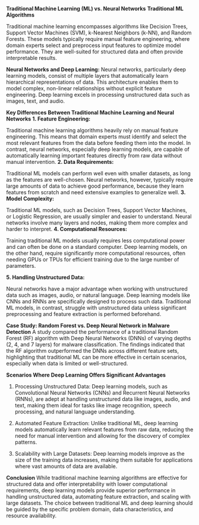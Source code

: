 __Traditional Machine Learning (ML) vs. Neural Networks__
__Traditional ML Algorithms__

Traditional machine learning encompasses algorithms like Decision Trees, Support Vector Machines (SVM), k-Nearest Neighbors (k-NN), and Random Forests. These models typically require manual feature engineering, where domain experts select and preprocess input features to optimize model performance. They are well-suited for structured data and often provide interpretable results.

__Neural Networks and Deep Learning:__
Neural networks, particularly deep learning models, consist of multiple layers that automatically learn hierarchical representations of data. This architecture enables them to model complex, non-linear relationships without explicit feature engineering. Deep learning excels in processing unstructured data such as images, text, and audio.

__Key Differences Between Traditional Machine Learning and Neural Networks__
__1.	Feature Engineering:__

Traditional machine learning algorithms heavily rely on manual feature engineering. This means that domain experts must identify and select the most relevant features from the data before feeding them into the model. In contrast, neural networks, especially deep learning models, are capable of automatically learning important features directly from raw data without manual intervention.
__2.	Data Requirements:__

Traditional ML models can perform well even with smaller datasets, as long as the features are well-chosen. Neural networks, however, typically require large amounts of data to achieve good performance, because they learn features from scratch and need extensive examples to generalize well.
__3.	Model Complexity:__

Traditional ML models, such as Decision Trees, Support Vector Machines, or Logistic Regression, are usually simpler and easier to understand. Neural networks involve many layers and nodes, making them more complex and harder to interpret.
__4.	Computational Resources:__

Training traditional ML models usually requires less computational power and can often be done on a standard computer. Deep learning models, on the other hand, require significantly more computational resources, often needing GPUs or TPUs for efficient training due to the large number of parameters.

__5.	Handling Unstructured Data:__

Neural networks have a major advantage when working with unstructured data such as images, audio, or natural language. Deep learning models like CNNs and RNNs are specifically designed to process such data. Traditional ML models, in contrast, struggle with unstructured data unless significant preprocessing and feature extraction is performed beforehand.

__Case Study: Random Forest vs. Deep Neural Network in Malware Detection__
A study compared the performance of a traditional Random Forest (RF) algorithm with Deep Neural Networks (DNNs) of varying depths (2, 4, and 7 layers) for malware classification. The findings indicated that the RF algorithm outperformed the DNNs across different feature sets, highlighting that traditional ML can be more effective in certain scenarios, especially when data is limited or well-structured.

__Scenarios Where Deep Learning Offers Significant Advantages__
1.	Processing Unstructured Data: Deep learning models, such as Convolutional Neural Networks (CNNs) and Recurrent Neural Networks (RNNs), are adept at handling unstructured data like images, audio, and text, making them ideal for tasks like image recognition, speech processing, and natural language understanding.
2.	Automated Feature Extraction: Unlike traditional ML, deep learning models automatically learn relevant features from raw data, reducing the need for manual intervention and allowing for the discovery of complex patterns.

3.	Scalability with Large Datasets: Deep learning models improve as the size of the training data increases, making them suitable for applications where vast amounts of data are available.

__Conclusion__
While traditional machine learning algorithms are effective for structured data and offer interpretability with lower computational requirements, deep learning models provide superior performance in handling unstructured data, automating feature extraction, and scaling with large datasets. The choice between traditional ML and deep learning should be guided by the specific problem domain, data characteristics, and resource availability.

